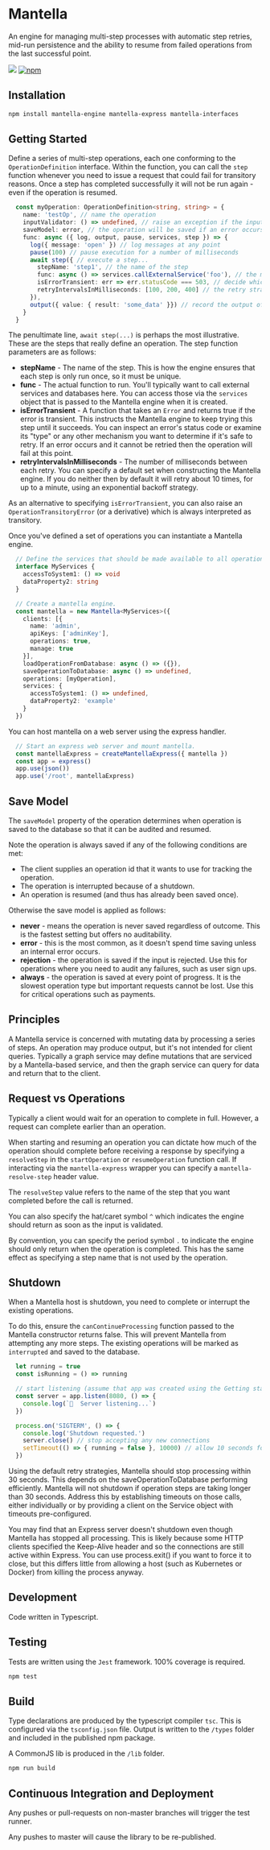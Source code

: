 # Mantella

An engine for managing multi-step processes with automatic step retries, mid-run persistence and the ability to resume from failed operations from the last successful point.

![](https://github.com/karlhulme/mantella/workflows/CD/badge.svg)
[![npm](https://img.shields.io/npm/v/mantella-engine.svg)](https://www.npmjs.com/package/mantella-engine)


## Installation

```bash
npm install mantella-engine mantella-express mantella-interfaces
```


## Getting Started

Define a series of multi-step operations, each one conforming to the `OperationDefinition` interface.  Within the function, you can call the `step` function whenever you need to issue a request that could fail for transitory reasons.  Once a step has completed successfully it will not be run again - even if the operation is resumed.

```typescript
  const myOperation: OperationDefinition<string, string> = {
    name: 'testOp', // name the operation
    inputValidator: () => undefined, // raise an exception if the input is not what you expect 
    saveModel: error, // the operation will be saved if an error occurs
    func: async ({ log, output, pause, services, step }) => {
      log({ message: 'open' }) // log messages at any point
      pause(100) // pause execution for a number of milliseconds
      await step({ // execute a step...
        stepName: 'step1', // the name of the step
        func: async () => services.callExternalService('foo'), // the meat of the step that probably makes a network call
        isErrorTransient: err => err.statusCode === 503, // decide which errors are transient so that the engine can keep trying the step
        retryIntervalsInMilliseconds: [100, 200, 400] // the retry strategy expressed as the number of milliseconds between each attempt
      }),
      output({ value: { result: 'some_data' }}) // record the output of the operation
    }
  }
```

The penultimate line, `await step(...)` is perhaps the most illustrative.  These are the steps that really define an operation.  The step function parameters are as follows:
* **stepName** - The name of the step.  This is how the engine ensures that each step is only run once, so it must be unique.
* **func** - The actual function to run.  You'll typically want to call external services and databases here.  You can access those via the `services` object that is passed to the Mantella engine when it is created.
* **isErrorTransient** - A function that takes an `Error` and returns true if the error is transient.  This instructs the Mantella engine to keep trying this step until it succeeds.  You can inspect an error's status code or examine its "type" or any other mechanism you want to determine if it's safe to retry.  If an error occurs and it cannot be retried then the operation will fail at this point.
* **retryIntervalsInMilliseconds** - The number of milliseconds between each retry.  You can specify a default set when constructing the Mantella engine.  If you do neither then by default it will retry about 10 times, for up to a minute, using an exponential backoff strategy.

As an alternative to specifying `isErrorTransient`, you can also raise an `OperationTransitoryError` (or a derivative) which is always interpreted as transitory.

Once you've defined a set of operations you can instantiate a Mantella engine.

```typescript
  // Define the services that should be made available to all operations.
  interface MyServices {
    accessToSystem1: () => void
    dataProperty2: string
  }

  // Create a mantella engine.
  const mantella = new Mantella<MyServices>({
    clients: [{
      name: 'admin',
      apiKeys: ['adminKey'],
      operations: true,
      manage: true
    }],
    loadOperationFromDatabase: async () => ({}),
    saveOperationToDatabase: async () => undefined,
    operations: [myOperation],
    services: {
      accessToSystem1: () => undefined,
      dataProperty2: 'example'
    }
  })
```

You can host mantella on a web server using the express handler.

```typescript
  // Start an express web server and mount mantella.
  const mantellaExpress = createMantellaExpress({ mantella })
  const app = express()
  app.use(json())
  app.use('/root', mantellaExpress)
```


## Save Model

The `saveModel` property of the operation determines when operation is saved to the database so that it can be audited and resumed.

Note the operation is always saved if any of the following conditions are met:

* The client supplies an operation id that it wants to use for tracking the operation.
* The operation is interrupted because of a shutdown.
* An operation is resumed (and thus has already been saved once).

Otherwise the save model is applied as follows:

* **never** - means the operation is never saved regardless of outcome.  This is the fastest setting but offers no auditability.
* **error** - this is the most common, as it doesn't spend time saving unless an internal error occurs.
* **rejection** - the operation is saved if the input is rejected.  Use this for operations where you need to audit any failures, such as user sign ups.
* **always** - the operation is saved at every point of progress.  It is the slowest operation type but important requests cannot be lost.  Use this for critical operations such as payments.


## Principles

A Mantella service is concerned with mutating data by processing a series of steps.  An operation may produce output, but it's not intended for client queries.  Typically a graph service may define mutations that are serviced by a Mantella-based service, and then the graph service can query for data and return that to the client.


## Request vs Operations

Typically a client would wait for an operation to complete in full.  However, a request can complete earlier than an operation.

When starting and resuming an operation you can dictate how much of the operation should complete before receiving a response by specifying a `resolveStep` in the `startOperation` or `resumeOperation` function call.  If interacting via the `mantella-express` wrapper you can specify a `mantella-resolve-step` header value.

The `resolveStep` value refers to the name of the step that you want completed before the call is returned.

You can also specify the hat/caret symbol `^` which indicates the engine should return as soon as the input is validated.

By convention, you can specify the period symbol `.` to indicate the engine should only return when the operation is completed.  This has the same effect as specifying a step name that is not used by the operation.


## Shutdown

When a Mantella host is shutdown, you need to complete or interrupt the existing operations.

To do this, ensure the `canContinueProcessing` function passed to the Mantella constructor returns false.  This will prevent Mantella from attempting any more steps.  The existing operations will be marked as `interrupted` and saved to the database.

```typescript
  let running = true
  const isRunning = () => running

  // start listening (assume that app was created using the Getting started guide)
  const server = app.listen(8080, () => {
    console.log(`👣  Server listening...`)
  })

  process.on('SIGTERM', () => {
    console.log('Shutdown requested.')
    server.close() // stop accepting any new connections
    setTimeout(() => { running = false }, 10000) // allow 10 seconds for processing to finish then interrupt 
  })
```

Using the default retry strategies, Mantella should stop processing within 30 seconds.  This depends on the saveOperationToDatabase performing efficiently.  Mantella will not shutdown if operation steps are taking longer than 30 seconds.  Address this by establishing timeouts on those calls, either individually or by providing a client on the Service object with timeouts pre-configured.

You may find that an Express server doesn't shutdown even though Mantella has stopped all processing.  This is likely because some HTTP clients specified the Keep-Alive header and so the connections are still active within Express.  You can use process.exit() if you want to force it to close, but this differs little from allowing a host (such as Kubernetes or Docker) from killing the process anyway.


## Development

Code written in Typescript.


## Testing

Tests are written using the `Jest` framework.  100% coverage is required.

```bash
npm test
```


## Build

Type declarations are produced by the typescript compiler `tsc`.  This is configured via the `tsconfig.json` file.  Output is written to the `/types` folder and included in the published npm package.

A CommonJS lib is produced in the `/lib` folder.

```bash
npm run build
```


## Continuous Integration and Deployment

Any pushes or pull-requests on non-master branches will trigger the test runner.

Any pushes to master will cause the library to be re-published.
